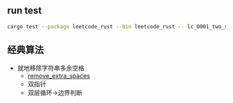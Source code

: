 ## run test

```bash
cargo test --package leetcode_rust --bin leetcode_rust -- lc_0001_two_sum::tests::test_1 --exact --show-output
```


## 经典算法

- 就地移除字符串多余空格 
  - [remove_extra_spaces](./src/lcm_0151_reverse_words.rs)
  - 双指针
  - 双层循环->边界判断
